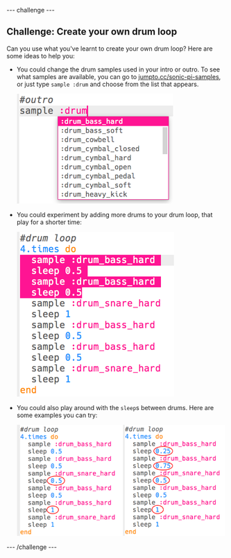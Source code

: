 \--- challenge \---

## Challenge: Create your own drum loop

Can you use what you've learnt to create your own drum loop? Here are some ideas to help you:

+ You could change the drum samples used in your intro or outro. To see what samples are available, you can go to [jumpto.cc/sonic-pi-samples](http://jumpto.cc/sonic-pi-samples), or just type `sample :drum` and choose from the list that appears.
    
    ![screenshot](images/drum-outro-challenge.png)

+ You could experiment by adding more drums to your drum loop, that play for a shorter time:
    
    ![screenshot](images/drum-beat-challenge-1.png)

+ You could also play around with the `sleep`s between drums. Here are some examples you can try:
    
    ![screenshot](images/drum-beat-challenge-2.png)

\--- /challenge \---